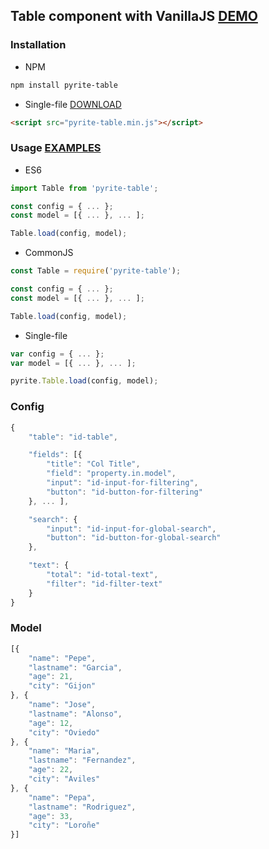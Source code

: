 ## Table component with VanillaJS [DEMO](https://fagarbal.github.io/pyrite-table/)

### Installation

- NPM

``` bash
npm install pyrite-table
```

- Single-file [DOWNLOAD](https://raw.githubusercontent.com/fagarbal/pyrite-table/master/build/pyrite-table.min.js)

```html
<script src="pyrite-table.min.js"></script>
```

### Usage [EXAMPLES](https://github.com/fagarbal/pyrite-table/tree/master/examples)

- ES6

``` javascript
import Table from 'pyrite-table';

const config = { ... };
const model = [{ ... }, ... ];

Table.load(config, model);
```

- CommonJS

``` javascript
const Table = require('pyrite-table');

const config = { ... };
const model = [{ ... }, ... ];

Table.load(config, model);
```

- Single-file


``` javascript
var config = { ... };
var model = [{ ... }, ... ];

pyrite.Table.load(config, model);
```

### Config

``` javascript
{
	"table": "id-table",

	"fields": [{
		"title": "Col Title",
		"field": "property.in.model",
		"input": "id-input-for-filtering",
		"button": "id-button-for-filtering"
	}, ... ],

	"search": {
		"input": "id-input-for-global-search",
		"button": "id-button-for-global-search"
	},

	"text": {
		"total": "id-total-text",
		"filter": "id-filter-text"
	}
}
```

### Model
``` javascript
[{
	"name": "Pepe",
	"lastname": "Garcia",
	"age": 21,
	"city": "Gijon"
}, {
	"name": "Jose",
	"lastname": "Alonso",
	"age": 12,
	"city": "Oviedo"
}, {
	"name": "Maria",
	"lastname": "Fernandez",
	"age": 22,
	"city": "Aviles"
}, {
	"name": "Pepa",
	"lastname": "Rodriguez",
	"age": 33,
	"city": "Loroñe"
}]
```
